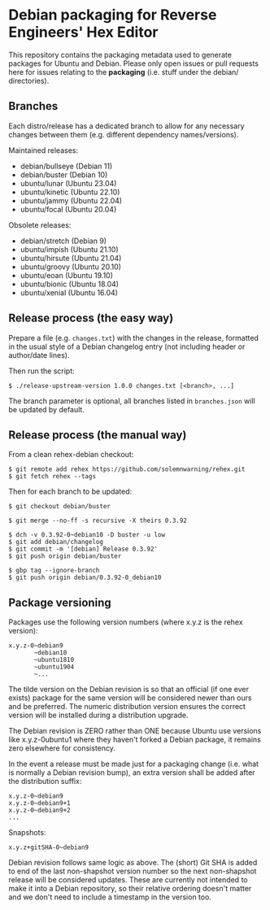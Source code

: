 # Debian packaging for Reverse Engineers' Hex Editor

This repository contains the packaging metadata used to generate packages for Ubuntu and Debian. Please only open issues or pull requests here for issues relating to the **packaging** (i.e. stuff under the debian/ directories).

## Branches

Each distro/release has a dedicated branch to allow for any necessary changes between them (e.g. different dependency names/versions).

Maintained releases:

- debian/bullseye (Debian 11)
- debian/buster (Debian 10)
- ubuntu/lunar (Ubuntu 23.04)
- ubuntu/kinetic (Ubuntu 22.10)
- ubuntu/jammy (Ubuntu 22.04)
- ubuntu/focal (Ubuntu 20.04)

Obsolete releases:

- debian/stretch (Debian 9)
- ubuntu/impish (Ubuntu 21.10)
- ubuntu/hirsute (Ubuntu 21.04)
- ubuntu/groovy (Ubuntu 20.10)
- ubuntu/eoan (Ubuntu 19.10)
- ubuntu/bionic (Ubuntu 18.04)
- ubuntu/xenial (Ubuntu 16.04)

## Release process (the easy way)

Prepare a file (e.g. `changes.txt`) with the changes in the release, formatted in the usual style of a Debian changelog entry (not including header or author/date lines).

Then run the script:

```
$ ./release-upstream-version 1.0.0 changes.txt [<branch>, ...]
```

The branch parameter is optional, all branches listed in `branches.json` will be updated by default.

## Release process (the manual way)

From a clean rehex-debian checkout:

```
$ git remote add rehex https://github.com/solemnwarning/rehex.git
$ git fetch rehex --tags
```

Then for each branch to be updated:

```
$ git checkout debian/buster

$ git merge --no-ff -s recursive -X theirs 0.3.92

$ dch -v 0.3.92-0~debian10 -D buster -u low
$ git add debian/changelog
$ git commit -m '[debian] Release 0.3.92'
$ git push origin debian/buster

$ gbp tag --ignore-branch
$ git push origin debian/0.3.92-0_debian10
```

## Package versioning

Packages use the following version numbers (where x.y.z is the rehex version):

    x.y.z-0~debian9
           ~debian10
           ~ubuntu1810
           ~ubuntu1904
           ~...

The tilde version on the Debian revision is so that an official (if one ever exists) package for the same version will be considered newer than ours and be preferred. The numeric distribution version ensures the correct version will be installed during a distribution upgrade.

The Debian revision is ZERO rather than ONE because Ubuntu use versions like x.y.z-0ubuntu1 where they haven't forked a Debian package, it remains zero elsewhere for consistency.

In the event a release must be made just for a packaging change (i.e. what is normally a Debian revision bump), an extra version shall be added after the distribution suffix:

    x.y.z-0~debian9
    x.y.z-0~debian9+1
    x.y.z-0~debian9+2
    ...

Snapshots:

    x.y.z+gitSHA-0~debian9

Debian revision follows same logic as above. The (short) Git SHA is added to end of the last non-shapshot version number so the next non-shapshot release will be considered updates. These are currently not intended to make it into a Debian repository, so their relative ordering doesn't matter and we don't need to include a timestamp in the version too.
